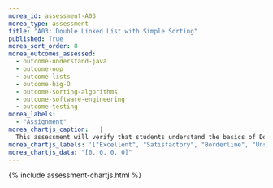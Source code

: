 ```yaml
---
morea_id: assessment-A03
morea_type: assessment
title: "A03: Double Linked List with Simple Sorting"
published: True
morea_sort_order: 8
morea_outcomes_assessed: 
  - outcome-understand-java
  - outcome-oop
  - outcome-lists
  - outcome-big-O
  - outcome-sorting-algorithms
  - outcome-software-engineering
  - outcome-testing
morea_labels: 
  - "Assignment"
morea_chartjs_caption:   |
  This assessment will verify that students understand the basics of Doubly Linked List implementation of the List interface, Big-O notation and Quadratic Sorting Algorithms.
morea_chartjs_labels: '["Excellent", "Satisfactory", "Borderline", "Unsatisfactory"]'
morea_chartjs_data: "[0, 0, 0, 0]"
---
```


{%  include assessment-chartjs.html  %}